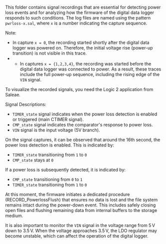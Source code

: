 This folder contains signal recordings that are essential for detecting power loss events and for analyzing how the firmware of the digital data logger responds to such conditions.
The log files are named using the pattern `pwrloss-x.sal`, where `x` is a number indicating the capture sequence. 

Note: 
- In capture `x = 0`, the recording started shortly after the digital data logger was powered on. Therefore, the initial voltage rise (power-up transition) is not visible in this trace.
- - In captures `x = {1,2,3,4}`, the recording was started before the digital data logger was connected to power. As a result, these traces include the full power-up sequence, including the rising edge of the `VIN` signal.


To visualize the recorded signals, you need the Logic 2  application from Saleae.

Signal Descriptions:
- `TIMER_state` signal indicates when the power loss detection is enabled or triggered (main CTIMER signal).
- `CMP_state` signal indicates the comparator's response to power loss.
- `VIN` signal is the input voltage (5V branch).


On the signal captures, it can be observed that around the 16th second, the power loss detection is enabled. This is indicated by:
- `TIMER_state` transitioning from `1` to `0`
- `CMP_state` stays at `0`

If a power loss is subsequently detected, it is indicated by:
- `CMP_state` transitioning from `0` to `1`
- `TIMER_state` transitioning from `1` to `0`

At this moment, the firmware initiates a dedicated procedure (RECORD_PowerlossFlush) that ensures no data is lost and the file system remains intact during the power-down event. This includes safely closing open files and flushing remaining data from internal buffers to the storage medium.

It is also important to monitor the `VIN` signal in the voltage range from 5 V down to 3.5 V. When the voltage approaches 3.5 V, the LDO regulator may become unstable, which can affect the operation of the digital logger.